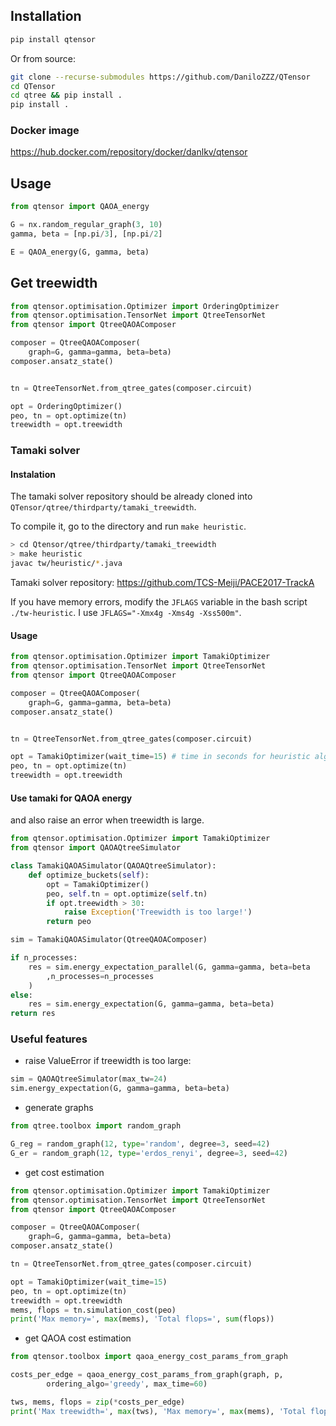 

## Installation

```bash
pip install qtensor
```
Or from source:
```bash
git clone --recurse-submodules https://github.com/DaniloZZZ/QTensor
cd QTensor
cd qtree && pip install .
pip install .
```

### Docker image

https://hub.docker.com/repository/docker/danlkv/qtensor

## Usage

```python
from qtensor import QAOA_energy

G = nx.random_regular_graph(3, 10)
gamma, beta = [np.pi/3], [np.pi/2]

E = QAOA_energy(G, gamma, beta)
```

## Get treewidth

```python
from qtensor.optimisation.Optimizer import OrderingOptimizer
from qtensor.optimisation.TensorNet import QtreeTensorNet
from qtensor import QtreeQAOAComposer

composer = QtreeQAOAComposer(
	graph=G, gamma=gamma, beta=beta)
composer.ansatz_state()


tn = QtreeTensorNet.from_qtree_gates(composer.circuit)

opt = OrderingOptimizer()
peo, tn = opt.optimize(tn)
treewidth = opt.treewidth

```

### Tamaki solver

#### Instalation

The tamaki solver repository should be already cloned into
`QTensor/qtree/thirdparty/tamaki_treewidth`.

To compile it, go to the directory and run `make heuristic`.

```bash
> cd Qtensor/qtree/thirdparty/tamaki_treewidth
> make heuristic 
javac tw/heuristic/*.java
```

Tamaki solver repository: https://github.com/TCS-Meiji/PACE2017-TrackA


If you have memory errors, modify the `JFLAGS` variable in the bash script `./tw-heuristic`. I use `JFLAGS="-Xmx4g -Xms4g -Xss500m"`.

#### Usage

```python
from qtensor.optimisation.Optimizer import TamakiOptimizer
from qtensor.optimisation.TensorNet import QtreeTensorNet
from qtensor import QtreeQAOAComposer

composer = QtreeQAOAComposer(
	graph=G, gamma=gamma, beta=beta)
composer.ansatz_state()


tn = QtreeTensorNet.from_qtree_gates(composer.circuit)

opt = TamakiOptimizer(wait_time=15) # time in seconds for heuristic algorithm
peo, tn = opt.optimize(tn)
treewidth = opt.treewidth

```
#### Use tamaki for QAOA energy

and also raise an error when treewidth is large.

```python
from qtensor.optimisation.Optimizer import TamakiOptimizer
from qtensor import QAOAQtreeSimulator

class TamakiQAOASimulator(QAOAQtreeSimulator):
    def optimize_buckets(self):
        opt = TamakiOptimizer()
        peo, self.tn = opt.optimize(self.tn)
        if opt.treewidth > 30:
            raise Exception('Treewidth is too large!')
        return peo

sim = TamakiQAOASimulator(QtreeQAOAComposer)

if n_processes:
    res = sim.energy_expectation_parallel(G, gamma=gamma, beta=beta
        ,n_processes=n_processes
    )
else:
    res = sim.energy_expectation(G, gamma=gamma, beta=beta)
return res

```

### Useful features

- raise ValueError if treewidth is too large:
```python
sim = QAOAQtreeSimulator(max_tw=24)
sim.energy_expectation(G, gamma=gamma, beta=beta)
```

- generate graphs

```python
from qtree.toolbox import random_graph

G_reg = random_graph(12, type='random', degree=3, seed=42)
G_er = random_graph(12, type='erdos_renyi', degree=3, seed=42)

```
- get cost estimation

```python
from qtensor.optimisation.Optimizer import TamakiOptimizer
from qtensor.optimisation.TensorNet import QtreeTensorNet
from qtensor import QtreeQAOAComposer

composer = QtreeQAOAComposer(
	graph=G, gamma=gamma, beta=beta)
composer.ansatz_state()

tn = QtreeTensorNet.from_qtree_gates(composer.circuit)

opt = TamakiOptimizer(wait_time=15)
peo, tn = opt.optimize(tn)
treewidth = opt.treewidth
mems, flops = tn.simulation_cost(peo)
print('Max memory=', max(mems), 'Total flops=', sum(flops))
```
- get QAOA cost estimation

```python
from qtensor.toolbox import qaoa_energy_cost_params_from_graph

costs_per_edge = qaoa_energy_cost_params_from_graph(graph, p,
        ordering_algo='greedy', max_time=60)

tws, mems, flops = zip(*costs_per_edge)
print('Max treewidth=', max(tws), 'Max memory=', max(mems), 'Total flops=', sum(flops))
```
